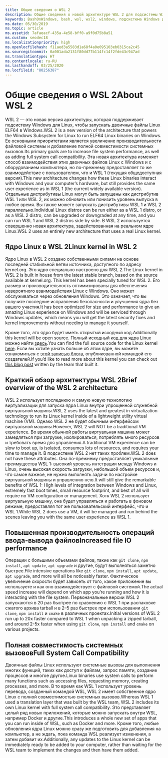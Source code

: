 ```yaml
---
title: Общие сведения о WSL 2
description: Общие сведения о новой архитектуре WSL 2 для подсистемы Windows для Linux
keywords: BashOnWindows, bash, wsl, wsl2, windows, подсистема Windows для Linux, windowssubsystem, ubuntu, debian, suse, windows 10, установка
ms.date: 05/30/2019
ms.topic: article
ms.assetid: 7afaeacf-435a-4e58-bff0-a9f0d75b8a51
ms.custom: seodec18
ms.localizationpriority: high
ms.openlocfilehash: f11aed3a5583d1a68f4a0e095103eb0315ca2c45
ms.sourcegitcommit: 0a001ada2131f80dd77b114fc14f2fde43c947ad
ms.translationtype: HT
ms.contentlocale: ru-RU
ms.lasthandoff: 03/25/2020
ms.locfileid: "80256387"
---
```

# <a name="about-wsl-2"></a><span data-ttu-id="ffe67-104">Общие сведения о WSL 2</span><span class="sxs-lookup"><span data-stu-id="ffe67-104">About WSL 2</span></span>

<span data-ttu-id="ffe67-105">WSL 2 — это новая версия архитектуры, которая поддерживает подсистему Windows для Linux, чтобы запускать двоичные файлы Linux ELF64 в Windows.</span><span class="sxs-lookup"><span data-stu-id="ffe67-105">WSL 2 is a new version of the architecture that powers the Windows Subsystem for Linux to run ELF64 Linux binaries on Windows.</span></span> <span data-ttu-id="ffe67-106">Ее основными приоритетами является увеличение производительности файловой системы и добавление полной совместимости системных вызовов.</span><span class="sxs-lookup"><span data-stu-id="ffe67-106">Its primary goals are to increase file system performance, as well as adding full system call compatibility.</span></span> <span data-ttu-id="ffe67-107">Эта новая архитектура изменяет способ взаимодействия этих двоичных файлов Linux с Windows и с оборудованием компьютера, но по-прежнему предоставляет то же взаимодействие с пользователем, что и WSL 1 (текущая общедоступная версия).</span><span class="sxs-lookup"><span data-stu-id="ffe67-107">This new architecture changes how these Linux binaries interact with Windows and your computer’s hardware, but still provides the same user experience as in WSL 1 (the current widely available version).</span></span> <span data-ttu-id="ffe67-108">Отдельные дистрибутивы Linux могут быть запущены как дистрибутив WSL 1 или WSL 2, их можно обновить или понизить уровень выпуска в любое время. Вы также можете запускать дистрибутивы WSL 1 и WSL 2 параллельно.</span><span class="sxs-lookup"><span data-stu-id="ffe67-108">Individual Linux distros can be run either as a WSL 1 distro, or as a WSL 2 distro, can be upgraded or downgraded at any time, and you can run WSL 1 and WSL 2 distros side by side.</span></span> <span data-ttu-id="ffe67-109">В WSL 2 используется совершенно новая архитектура, задействованная на реальном ядре Linux.</span><span class="sxs-lookup"><span data-stu-id="ffe67-109">WSL 2 uses an entirely new architecture that uses a real Linux kernel.</span></span>

## <a name="linux-kernel-in-wsl-2"></a><span data-ttu-id="ffe67-110">Ядро Linux в WSL 2</span><span class="sxs-lookup"><span data-stu-id="ffe67-110">Linux kernel in WSL 2</span></span>

<span data-ttu-id="ffe67-111">Ядро Linux в WSL 2 создано собственными силами на основе последней стабильной ветви источника, доступного по адресу kernel.org. Это ядро специально настроено для WSL 2.</span><span class="sxs-lookup"><span data-stu-id="ffe67-111">The Linux kernel in WSL 2 is built in house from the latest stable branch, based on the source available at kernel.org. This kernel has been specially tuned for WSL 2.</span></span> <span data-ttu-id="ffe67-112">Его размер и производительность оптимизированы для обеспечения невероятного взаимодействия Linux с Windows. Оно может обслуживаться через обновления Windows. Это означает, что вы получите последние исправления безопасности и улучшения ядра без вашего участия.</span><span class="sxs-lookup"><span data-stu-id="ffe67-112">It has been optimized for size and performance to give an amazing Linux experience on Windows and will be serviced through Windows updates, which means you will get the latest security fixes and kernel improvements without needing to manage it yourself.</span></span>

<span data-ttu-id="ffe67-113">Кроме того, это ядро будет иметь открытый исходный код.</span><span class="sxs-lookup"><span data-stu-id="ffe67-113">Additionally this kernel will be open source.</span></span> <span data-ttu-id="ffe67-114">Полный исходный код для ядра Linux можно найти [здесь](https://github.com/microsoft/WSL2-Linux-Kernel).</span><span class="sxs-lookup"><span data-stu-id="ffe67-114">You can find the full source code for the Linux kernel [here](https://github.com/microsoft/WSL2-Linux-Kernel).</span></span> <span data-ttu-id="ffe67-115">Если вы хотите узнать больше об этом ядре, вы можете ознакомиться с [этой записью блога](https://devblogs.microsoft.com/commandline/shipping-a-linux-kernel-with-windows/), опубликованной командой его создателей.</span><span class="sxs-lookup"><span data-stu-id="ffe67-115">If you’d like to read more about this kernel you can check out [this blog post](https://devblogs.microsoft.com/commandline/shipping-a-linux-kernel-with-windows/) written by the team that built it.</span></span>

## <a name="brief-overview-of-the-wsl-2-architecture"></a><span data-ttu-id="ffe67-116">Краткий обзор архитектуры WSL 2</span><span class="sxs-lookup"><span data-stu-id="ffe67-116">Brief overview of the WSL 2 architecture</span></span>

<span data-ttu-id="ffe67-117">WSL 2 использует последнюю и самую новую технологию виртуализации для запуска ядра Linux внутри упрощенной служебной виртуальной машины.</span><span class="sxs-lookup"><span data-stu-id="ffe67-117">WSL 2 uses the latest and greatest in virtualization technology to run its Linux kernel inside of a lightweight utility virtual machine (VM).</span></span> <span data-ttu-id="ffe67-118">Однако WSL 2 не будет обычным интерфейсом виртуальной машины.</span><span class="sxs-lookup"><span data-stu-id="ffe67-118">However, WSL 2 will NOT be a traditional VM experience.</span></span> <span data-ttu-id="ffe67-119">Во время обычной работы виртуальная машина может замедляться при загрузке, изолироваться, потреблять много ресурсов и требовать время для управления.</span><span class="sxs-lookup"><span data-stu-id="ffe67-119">A traditional VM experience can be slow to boot up, is isolated, consumes lots of resources, and requires your time to manage it.</span></span> <span data-ttu-id="ffe67-120">В подсистеме WSL 2 нет таких проблем.</span><span class="sxs-lookup"><span data-stu-id="ffe67-120">WSL 2 does not have these attributes.</span></span> <span data-ttu-id="ffe67-121">Она по-прежнему предоставляет уникальные преимущества WSL 1: высокий уровень интеграции между Windows и Linux, очень высокая скорость загрузки, небольшой объем ресурсов и, что самое важное, не нужно выполнять задачи по настройке виртуальной машины и управлению нею.</span><span class="sxs-lookup"><span data-stu-id="ffe67-121">It will still give the remarkable benefits of WSL 1: High levels of integration between Windows and Linux, extremely fast boot times, small resource footprint, and best of all will require no VM configuration or management.</span></span> <span data-ttu-id="ffe67-122">Хотя WSL 2 использует виртуальную машину, она будет управляться и работать в фоновом режиме, предоставляя тот же пользовательский интерфейс, что и WSL 1.</span><span class="sxs-lookup"><span data-stu-id="ffe67-122">While WSL 2 does use a VM, it will be managed and run behind the scenes leaving you with the same user experience as WSL 1.</span></span>

## <a name="increased-file-io-performance"></a><span data-ttu-id="ffe67-123">Повышенная производительность операций ввода-вывода файлов</span><span class="sxs-lookup"><span data-stu-id="ffe67-123">Increased file IO performance</span></span>

<span data-ttu-id="ffe67-124">Операции с большими объемами файлов, такие как `git clone`, `npm install`, `apt update`, `apt upgrade` и другие, будут выполняться заметно быстрее.</span><span class="sxs-lookup"><span data-stu-id="ffe67-124">File intensive operations like `git clone`, `npm install`, `apt update`, `apt upgrade`, and more will all be noticeably faster.</span></span> <span data-ttu-id="ffe67-125">Фактическое увеличение скорости будет зависеть от того, какое приложение вы используете и как оно взаимодействует с файловой системой.</span><span class="sxs-lookup"><span data-stu-id="ffe67-125">The actual speed increase will depend on which app you’re running and how it is interacting with the file system.</span></span> <span data-ttu-id="ffe67-126">Первоначальные версии WSL 2 запускаются в 20 раз быстрее по сравнению с WSL 1 при распаковке сжатого архива tarball и в 2–5 раз быстрее при использовании `git clone`, `npm install` и `cmake` в различных проектах.</span><span class="sxs-lookup"><span data-stu-id="ffe67-126">Initial versions of WSL 2 run up to 20x faster compared to WSL 1 when unpacking a zipped tarball, and around 2-5x faster when using `git clone`, `npm install` and `cmake` on various projects.</span></span>

## <a name="full-system-call-compatibility"></a><span data-ttu-id="ffe67-127">Полная совместимость системных вызовов</span><span class="sxs-lookup"><span data-stu-id="ffe67-127">Full System Call Compatibility</span></span>

<span data-ttu-id="ffe67-128">Двоичные файлы Linux используют системные вызовы для выполнения многих функций, таких как доступ к файлам, запрос памяти, создание процессов и многое другое.</span><span class="sxs-lookup"><span data-stu-id="ffe67-128">Linux binaries use system calls to perform many functions such as accessing files, requesting memory, creating processes, and more.</span></span> <span data-ttu-id="ffe67-129">В то время как WSL 1 использует уровень перевода, созданный командой WSL, WSL 2 имеет собственное ядро Linux с полной совместимостью системных вызовов.</span><span class="sxs-lookup"><span data-stu-id="ffe67-129">Whereas WSL 1 used a translation layer that was built by the WSL team, WSL 2 includes its own Linux kernel with full system call compatibility.</span></span> <span data-ttu-id="ffe67-130">Это представляет целый ряд новых приложений, которые можно запускать внутри WSL, например Docker и другие.</span><span class="sxs-lookup"><span data-stu-id="ffe67-130">This introduces a whole new set of apps that you can run inside of WSL, such as Docker and more.</span></span> <span data-ttu-id="ffe67-131">Кроме того, любые обновления ядра Linux можно сразу же подготовить для добавления на компьютер, а не ждать, пока команда WSL реализует изменения, а затем добавит их.</span><span class="sxs-lookup"><span data-stu-id="ffe67-131">Additionally, any updates to the Linux kernel can be immediately ready to be added to your computer, rather than waiting for the WSL team to implement the changes and then have them added.</span></span>